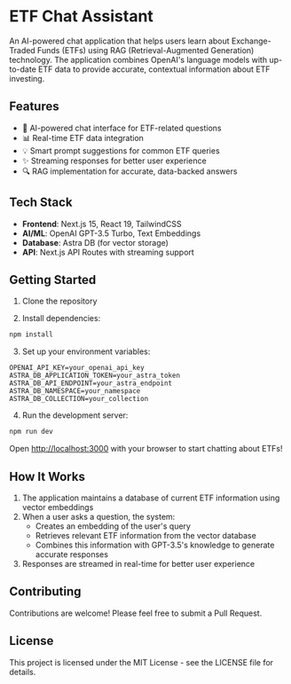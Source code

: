 # ETF Chat Assistant

An AI-powered chat application that helps users learn about Exchange-Traded Funds (ETFs) using RAG (Retrieval-Augmented Generation) technology. The application combines OpenAI's language models with up-to-date ETF data to provide accurate, contextual information about ETF investing.

## Features

- 🤖 AI-powered chat interface for ETF-related questions
- 📊 Real-time ETF data integration
- 💡 Smart prompt suggestions for common ETF queries
- ✨ Streaming responses for better user experience
- 🔍 RAG implementation for accurate, data-backed answers

## Tech Stack

- **Frontend**: Next.js 15, React 19, TailwindCSS
- **AI/ML**: OpenAI GPT-3.5 Turbo, Text Embeddings
- **Database**: Astra DB (for vector storage)
- **API**: Next.js API Routes with streaming support

## Getting Started

1. Clone the repository

2. Install dependencies:

```bash
npm install
```

3. Set up your environment variables:

```env
OPENAI_API_KEY=your_openai_api_key
ASTRA_DB_APPLICATION_TOKEN=your_astra_token
ASTRA_DB_API_ENDPOINT=your_astra_endpoint
ASTRA_DB_NAMESPACE=your_namespace
ASTRA_DB_COLLECTION=your_collection
```

4. Run the development server:

```bash
npm run dev
```

Open [http://localhost:3000](http://localhost:3000) with your browser to start chatting about ETFs!

## How It Works

1. The application maintains a database of current ETF information using vector embeddings
2. When a user asks a question, the system:
   - Creates an embedding of the user's query
   - Retrieves relevant ETF information from the vector database
   - Combines this information with GPT-3.5's knowledge to generate accurate responses
3. Responses are streamed in real-time for better user experience

## Contributing

Contributions are welcome! Please feel free to submit a Pull Request.

## License

This project is licensed under the MIT License - see the LICENSE file for details.
